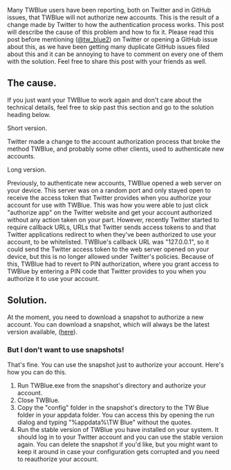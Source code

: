 <!--
.. title: Regarding the Inability to Authenticate New Twitter Accounts in TWBlue
.. slug: unable-to-authenticate
.. date: 2018-08-03 08:37:55 UTC-06:00
.. tags: 
.. category: 
.. link: 
.. description: 
.. type: text
-->

Many TWBlue users have been reporting, both on Twitter and in GitHub issues, that TWBlue will not authorize new accounts. This is the result of a change made by Twitter to how the authentication process works. This post will describe the cause of this problem and how to fix it. Please read this post before mentioning ([@tw_blue2](https://twitter.com/tw_blue2)) on Twitter or opening a GitHub issue about this, as we have been getting many duplicate GitHub issues filed about this and it can be annoying to have to comment on every one of them with the solution. Feel free to share this post with your friends as well.

## The cause.

If you just want your TWBlue to work again and don't care about the technical details, feel free to skip past this section and go to the solution heading below.

Short version.

Twitter made a change to the account authorization process that broke the method TWBlue, and probably some other clients, used to authenticate new accounts.

Long version.

Previously, to authenticate new accounts, TWBlue opened a web server on your device. This server was on a random port and only stayed open to receive the access token that Twitter provides when you authorize your account for use with TWBlue. This was how you were able to just click "authorize app" on the Twitter website and get your account authorized without any action taken on your part. However, recently Twitter started to require callback URLs, URLs that Twitter sends access tokens to and that Twitter applications redirect to when they've been authorized to use your account, to be whitelisted. TWBlue's callback URL was "127.0.0.1", so it could send the Twitter access token to the web server opened on your device, but this is no longer allowed under Twitter's policies. Because of this, TWBlue had to revert to PIN authorization, where you grant access to TWBlue by entering a PIN code that Twitter provides to you when you authorize it to use your account.

## Solution.

At the moment, you need to download a snapshot to authorize a new account. You can download a snapshot, which will always be the latest version available, ([here](https://twblue.es/pubs/snapshot.zip)).

### But I don't want to use snapshots!

That's fine. You can use the snapshot just to authorize your account. Here's how you can do this.

1. Run TWBlue.exe from the snapshot's directory and authorize your account.
2. Close TWBlue.
3. Copy the "config" folder in the snapshot's directory to the TW Blue folder in your appdata folder. You can access this by opening the run dialog and typing "%appdata%\TW Blue" without the quotes.
4. Run the stable version of TWBlue you have installed on your system. It should log in to your Twitter account and you can use the stable version again. You can delete the snapshot if you'd like, but you might want to keep it around in case your configuration gets corrupted and you need to reauthorize your account.